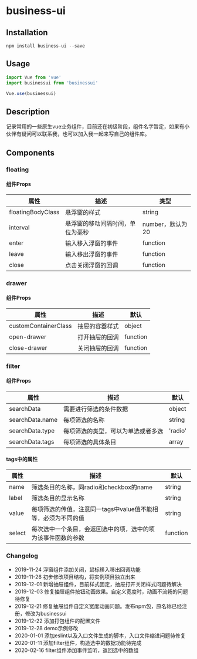 # business-ui

## Installation
```
npm install business-ui --save
```

## Usage
```javascript
import Vue from 'vue'
import businessui from 'businessui'

Vue.use(businessui)
```

## Description
记录常用的一些原生vue业务组件，目前还在初级阶段，组件名字暂定，如果有小伙伴有疑问可以联系我，也可以加入我一起来写自己的组件库。

## Components
### floating

#### 组件Props
属性|描述|类型
-|-|-
floatingBodyClass|悬浮窗的样式|string
interval|悬浮窗的移动间隔时间，单位为毫秒|number，默认为20
enter|输入移入浮窗的事件|function
leave|输入移出浮窗的事件|function
close|点击关闭浮窗的回调|function

### drawer

#### 组件Props
属性|描述|默认
-|-|-
customContainerClass|抽屉的容器样式|object
open-drawer|打开抽屉的回调|function
close-drawer|关闭抽屉的回调|function

### filter
#### 组件Props
属性|描述|默认
-|-|-
searchData|需要进行筛选的条件数据|object
searchData.name|每项筛选的名称|string
searchData.type|每项筛选的类型，可以为单选或者多选|'radio' || 'checkbox'
searchData.tags|每项筛选的具体条目|array

#### tags中的属性
属性|描述|默认
-|-|-
name|筛选条目的名称，同radio和checkbox的name|string
label|筛选条目的显示名称|string
value|每项筛选的传值，注意同一tags中value值不能相等，必须为不同的值|string
select|每次选中一个条目，会返回选中的项，选中的项为该事件函数的参数|function

### Changelog
* 2019-11-24 浮窗组件添加关闭，鼠标移入移出回调功能
* 2019-11-26 初步修改项目结构，将实例项目独立出来
* 2019-12-01 新增抽屉组件，目前样式固定，抽屉打开关闭样式问题待解决
* 2019-12-03 修复抽屉组件按钮动画效果。自定义宽度时，动画不流畅的问题待修复
* 2019-12-21 修复抽屉组件自定义宽度动画问题。发布npm包，原名称已经注册，修改为businessui
* 2019-12-22 添加打包组件的配置文件
* 2019-12-28 demo示例修改
* 2020-01-01 添加eslint以及入口文件生成的脚本，入口文件缩进问题待修复
* 2020-01-11 添加filter组件，构造选中的数据功能待完成
* 2020-02-16 filter组件添加事件监听，返回选中的数组